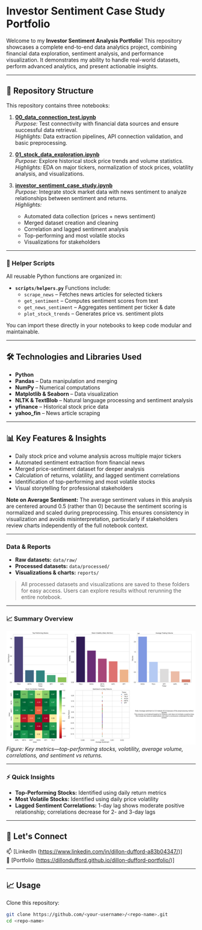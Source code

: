 # Investor Sentiment Case Study Portfolio

Welcome to my **Investor Sentiment Analysis Portfolio**! This repository showcases a complete end-to-end data analytics project, combining financial data exploration, sentiment analysis, and performance visualization. It demonstrates my ability to handle real-world datasets, perform advanced analytics, and present actionable insights.

------------------------------------------------------------------------

## 📂 Repository Structure

This repository contains three notebooks:

1.  [**00_data_connection_test.ipynb**](notebooks/00_data_connection_test.ipynb)  
    *Purpose:* Test connectivity with financial data sources and ensure successful data retrieval.  
    *Highlights:* Data extraction pipelines, API connection validation, and basic preprocessing.

2.  [**01_stock_data_exploration.ipynb**](notebooks/01_stock_data_exploration.ipynb)  
    *Purpose:* Explore historical stock price trends and volume statistics.  
    *Highlights:* EDA on major tickers, normalization of stock prices, volatility analysis, and visualizations.

3.  [**investor_sentiment_case_study.ipynb**](notebooks/investor_sentiment_case_study.ipynb)  
    *Purpose:* Integrate stock market data with news sentiment to analyze relationships between sentiment and returns.  
    *Highlights:*
    - Automated data collection (prices + news sentiment)
    - Merged dataset creation and cleaning
    - Correlation and lagged sentiment analysis
    - Top-performing and most volatile stocks
    - Visualizations for stakeholders

------------------------------------------------------------------------

### 📝 Helper Scripts

All reusable Python functions are organized in:

-   **`scripts/helpers.py`**
    Functions include:
    -   `scrape_news` – Fetches news articles for selected tickers
    -   `get_sentiment` – Computes sentiment scores from text
    -   `get_news_sentiment` – Aggregates sentiment per ticker & date
    -   `plot_stock_trends` – Generates price vs. sentiment plots

You can import these directly in your notebooks to keep code modular and maintainable.

------------------------------------------------------------------------

## 🛠 Technologies and Libraries Used

-   **Python**
-   **Pandas** – Data manipulation and merging
-   **NumPy** – Numerical computations
-   **Matplotlib & Seaborn** – Data visualization
-   **NLTK & TextBlob** – Natural language processing and sentiment analysis
-   **yfinance** – Historical stock price data
-   **yahoo_fin** – News article scraping

------------------------------------------------------------------------

## 📊 Key Features & Insights

-   Daily stock price and volume analysis across multiple major tickers
-   Automated sentiment extraction from financial news
-   Merged price-sentiment dataset for deeper analysis
-   Calculation of returns, volatility, and lagged sentiment correlations
-   Identification of top-performing and most volatile stocks
-   Visual storytelling for professional stakeholders

**Note on Average Sentiment:**
The average sentiment values in this analysis are centered around 0.5 (rather than 0) because the sentiment scoring is normalized and scaled during preprocessing. This ensures consistency in visualization and avoids misinterpretation, particularly if stakeholders review charts independently of the full notebook context.

------------------------------------------------------------------------

### Data & Reports

-   **Raw datasets:** `data/raw/`
-   **Processed datasets:** `data/processed/`
-   **Visualizations & charts:** `reports/`

> All processed datasets and visualizations are saved to these folders for easy access. Users can explore results without rerunning the entire notebook.

------------------------------------------------------------------------

### 📈 Summary Overview

![Summary Overview](reports/summary_overview.png)
*Figure: Key metrics—top-performing stocks, volatility, average volume, correlations, and sentiment vs returns.*

------------------------------------------------------------------------

### ⚡ Quick Insights

-   **Top-Performing Stocks:** Identified using daily return metrics
-   **Most Volatile Stocks:** Identified using daily price volatility
-   **Lagged Sentiment Correlations:** 1-day lag shows moderate positive relationship; correlations decrease for 2- and 3-day lags

------------------------------------------------------------------------

## 🔗 Let's Connect

📫 [LinkedIn (https://www.linkedin.com/in/dillon-dufford-a83b04347/)]   
📂 [Portfolio (https://dillondufford.github.io/dillon-dufford-portfolio/)]

---

## 📈 Usage

Clone this repository:

```bash
git clone https://github.com/<your-username>/<repo-name>.git
cd <repo-name>
